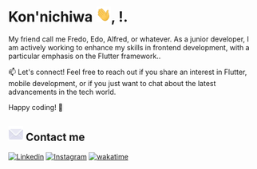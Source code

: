 # Kon'nichiwa <img src="https://raw.githubusercontent.com/fredojunio/fredojunio/main/assets/hi.gif" width="30px" height="30px">, !.

My friend call me Fredo, Edo, Alfred, or whatever. As a junior developer, I am actively working to enhance my skills in frontend development, with a particular emphasis on the Flutter framework..

📫 Let's connect! Feel free to reach out if you share an interest in Flutter, mobile development, or if you just want to chat about the latest advancements in the tech world.

Happy coding! 🚀

## <img src="https://raw.githubusercontent.com/fredojunio/fredojunio/main/assets/mail.gif" width="30px"> Contact me

[![Linkedin](https://img.shields.io/badge/-Marshall_Kurniawan-blue?style=flat&logo=Linkedin&logoColor=white)](https://www.linkedin.com/in/marshallok/) [![Instagram](https://img.shields.io/badge/-fredojunio-white?style=flat&logo=Instagram&logoColor=white&color=8134AF)](https://www.instagram.com/fredojunio/) [![wakatime](https://wakatime.com/badge/user/89a16f34-3671-4332-a732-eb4452ba7b84.svg)](https://wakatime.com/@fredojunio)

<!-- Credits -->
<!-- I do not own the assets that I use in this readme. -->
<!-- If you are the owner of any of the assets that I use here and would like for me to remove them, please contact me through my e-mail. -->
<!-- Waving Hand Gif: https://raw.githubusercontent.com/ABSphreak/ABSphreak/master/gifs/Hi.gif -->
<!-- Mail Gif: http://static.skaip.org/img/emoticons/180x180/f6fcff/mail.gif -->
<!-- Code Gif: https://giphy.com/stickers/coding-webdesign-coder-QssGEmpkyEOhBCb7e1 -->
<!-- Icons: https://github.com/devicons/devicon -->
